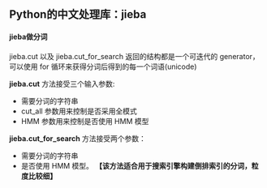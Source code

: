 ## Python的中文处理库：jieba
#### jieba做分词
jieba.cut 以及 jieba.cut_for_search 返回的结构都是一个可迭代的 generator，可以使用 for 循环来获得分词后得到的每一个词语(unicode)  
  
**jieba.cut** 方法接受三个输入参数:
* 需要分词的字符串
* cut_all 参数用来控制是否采用全模式
* HMM 参数用来控制是否使用 HMM 模型  
  
**jieba.cut_for_search** 方法接受两个参数：
* 需要分词的字符串
* 是否使用 HMM 模型。
**【该方法适合用于搜索引擎构建倒排索引的分词，粒度比较细】**




